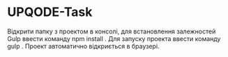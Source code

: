 # UPQODE-Task
Відкрити папку з проектом в консолі, для встановлення залежностей Gulp ввести команду npm install . Для запуску проекта ввести команду gulp . Проект автоматично відкриється в браузері.
